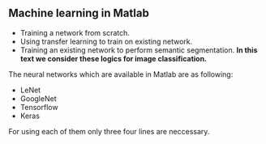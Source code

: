 ## Machine learning in Matlab

 - Training a network from scratch.
 - Using transfer learning to train on existing network.
 - Training an existing network to perform semantic segmentation.
**In this text we consider these logics for image classification.**

The neural networks which are available in Matlab are as following:

 - LeNet
 - GoogleNet
 - Tensorflow
 - Keras 

For using each of them only three four lines are neccessary.

<!--stackedit_data:
eyJoaXN0b3J5IjpbLTE0NjM1NDQ0NzEsMTkwMTk5MDc1M119
-->